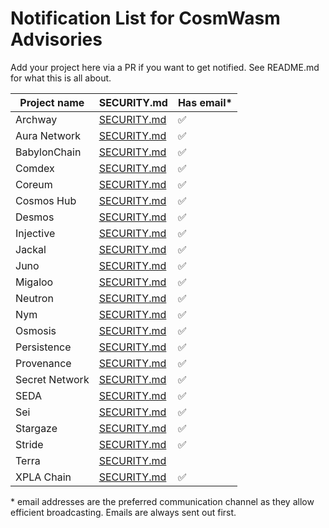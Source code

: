 # Notification List for CosmWasm Advisories

Add your project here via a PR if you want to get notified.
See README.md for what this is all about.

| Project name   | SECURITY.md                                                                                          | Has email\* |
| -------------- | ---------------------------------------------------------------------------------------------------- | ----------- |
| Archway        | [SECURITY.md](https://github.com/archway-network/archway/security/policy)                            | ✅          |
| Aura Network   | [SECURITY.md](https://github.com/aura-nw/aura/blob/main/SECURITY.md)                                 | ✅          |
| BabylonChain   | [SECURITY.md](https://github.com/babylonchain/babylon/blob/main/SECURITY.md)                         | ✅          |
| Comdex         | [SECURITY.md](https://github.com/comdex-official/comdex/blob/development/SECURITY.md)                | ✅          |
| Coreum         | [SECURITY.md](https://github.com/CoreumFoundation/coreum/blob/master/SECURITY.md)                    | ✅          |
| Cosmos Hub     | [SECURITY.md](https://github.com/cosmos/gaia/blob/main/SECURITY.md)                                  | ✅          |
| Desmos         | [SECURITY.md](https://github.com/desmos-labs/desmos/blob/master/SECURITY.md)                         | ✅          |
| Injective      | [SECURITY.md](https://github.com/InjectiveLabs/injective-chain-releases/blob/master/SECURITY.md)     | ✅          |
| Jackal         | [SECURITY.md](https://github.com/JackalLabs/canine-chain/blob/master/SECURITY.md)                    | ✅          |
| Juno           | [SECURITY.md](https://github.com/CosmosContracts/juno/blob/main/SECURITY.md)                         | ✅          |
| Migaloo        | [SECURITY.md](https://github.com/White-Whale-Defi-Platform/migaloo-chain/blob/main/docs/SECURITY.md) | ✅          |
| Neutron        | [SECURITY.md](https://github.com/neutron-org/neutron/blob/main/SECURITY.md)                          | ✅          |
| Nym            | [SECURITY.md](https://github.com/nymtech/nym/blob/develop/SECURITY.md)                               | ✅          |
| Osmosis        | [SECURITY.md](https://github.com/osmosis-labs/osmosis/blob/main/SECURITY.md)                         | ✅          |
| Persistence    | [SECURITY.md](https://github.com/persistenceOne/persistenceCore/blob/master/SECURITY.md)             | ✅          |
| Provenance     | [SECURITY.md](https://github.com/provenance-io/provenance/blob/main/SECURITY.md)                     | ✅          |
| Secret Network | [SECURITY.md](https://github.com/scrtlabs/SecretNetwork/blob/master/SECURITY.md)                     | ✅          |
| SEDA           | [SECURITY.md](https://github.com/sedaprotocol/seda-chain/blob/main/SECURITY.md)                      | ✅          |
| Sei            | [SECURITY.md](https://github.com/sei-protocol/sei-chain/blob/main/SECURITY.md)                       | ✅          |
| Stargaze       | [SECURITY.md](https://github.com/public-awesome/stargaze/blob/main/SECURITY.md)                      | ✅          |
| Stride         | [SECURITY.md](https://github.com/Stride-Labs/stride/blob/main/SECURITY.md)                           | ✅          |
| Terra          | [SECURITY.md](https://github.com/terra-money/core/blob/main/SECURITY.md)                             |             |
| XPLA Chain     | [SECURITY.md](https://github.com/xpladev/xpla/blob/main/SECURITY.md)                                 | ✅          |

\* email addresses are the preferred communication channel as they
allow efficient broadcasting. Emails are always sent out first.
